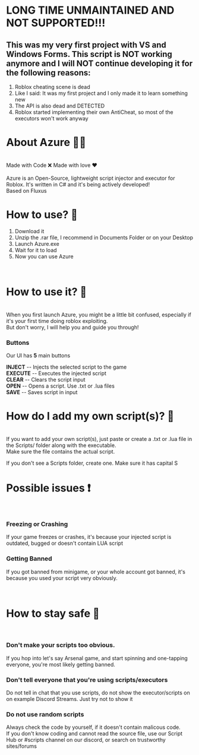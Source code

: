 # LONG TIME UNMAINTAINED AND NOT SUPPORTED!!!
## This was my very first project with VS and Windows Forms. This script is NOT working anymore and I will NOT continue developing it for the following reasons:
1. Roblox cheating scene is dead
2. Like I said: It was my first project and I only made it to learn something new
3. The API is also dead and DETECTED
4. Roblox started implementing their own AntiCheat, so most of the executors won't work anyway


# About Azure 👩‍💻
<br>Made with Code ❌ Made with love ❤<br>
<br>
Azure is an Open-Source, lightweight script injector and executor for Roblox. It's written in C# and it's being actively developed!
<br>
Based on Fluxus

# How to use? 📩

1. Download it <br>
2. Unzip the .rar file, I recommend in Documents Folder or on your Desktop <br>
3. Launch Azure.exe <br>
4. Wait for it to load <br>
5. Now you can use Azure <br>

<br>

# How to use it?  🚀
<br>
When you first launch Azure, you might be a little bit confused, especially if it's your first time doing roblox exploiting.
<br> But don't worry, I will help you and guide you through!

### Buttons
Our UI has **5** main buttons<br>

**INJECT** -- Injects the selected script to the game<br>
**EXECUTE** -- Executes the injected script<br>
**CLEAR** -- Clears the script input<br>
**OPEN** -- Opens a script. Use .txt or .lua files<br>
**SAVE** -- Saves script in input
<br>

# How do I add my own script(s)? 📄
<br>
If you want to add your own script(s), just paste or create a .txt or .lua file in the Scripts/ folder along with the executable. <br>
Make sure the file contains the actual script.
<br>

If you don't see a Scripts folder, create one. Make sure it has capital S

# Possible issues ❗
<br>

### Freezing or Crashing

If your game freezes or crashes, it's because your injected script is outdated, bugged or doesn't contain LUA script <br>

### Getting Banned

If you got banned from minigame, or your whole account got banned, it's because you used your script very obviously. <br>

<br>

# How to stay safe 🌌

<br>

### Don't make your scripts too obvious. <br>
If you hop into let's say Arsenal game, and start spinning and one-tapping everyone, you're most likely getting banned.
<br>
### Don't tell everyone that you're using scripts/executors <br>
Do not tell in chat that you use scripts, do not show the executor/scripts on on example Discord Streams. Just try not to show it <br>
### Do not use random scripts <br>
Always check the code by yourself, if it doesn't contain malicous code. <br>
If you don't know coding and cannot read the source file, use our Script Hub or #scripts channel on our discord, or search on trustworthy sites/forums <br>
